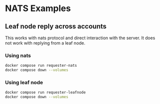 # NATS Examples

## Leaf node reply across accounts

This works with nats protocol and direct interaction with the server.
It does not work with replying from a leaf node.

### Using nats

```bash
docker compose run requester-nats
docker compose down --volumes
```

### Using leaf node

```bash
docker compose run requester-leafnode
docker compose down --volumes
```
